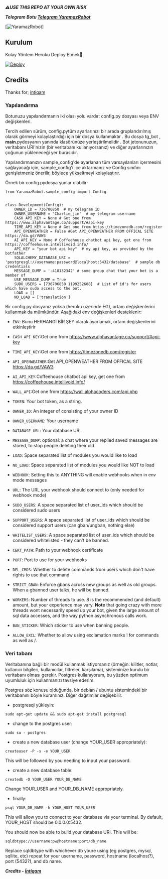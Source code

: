 

***⚠️USE THIS REPO AT YOUR OWN RISK***


 
***Telegram Botu [Telegram YaramazRobot](http://telegram.dog/YaramazRobot)***




[![YaramazRobot](https://i.hizliresim.com/3m7Efj.jpg)]


## Kurulum

Kolay Yöntem Heroku Deploy Etmek🤗.

[![Deploy](https://www.herokucdn.com/deploy/button.svg)](https://heroku.com/deploy?template=https://github.com/matesa/YaramazRobot.git)





## Credits
Thanks for;
[intiqam](https://t.me/intiqam)







### Yapılandırma


Botunuzu yapılandırmanın iki olası yolu vardır: config.py dosyası veya ENV değişkenleri.

Tercih edilen sürüm, config.pytüm ayarlarınızı bir arada gruplandırılmış olarak görmeyi kolaylaştırdığı için bir dosya kullanmaktır . Bu dosya tg_bot , __main__.pydosyanın yanında klasörünüze yerleştirilmelidir . Bot jetonunuzun, veritabanı URI'nizin (bir veritabanı kullanıyorsanız) ve diğer ayarlarınızın çoğunun yükleneceği yer burasıdır.

Yapılandırmanızın sample_config'de ayarlanan tüm varsayılanları içermesini sağlayacağı için, sample_config'i içe aktarmanız ve Config sınıfını genişletmeniz önerilir, böylece yükseltmeyi kolaylaştırır.

Örnek bir config.pydosya şunlar olabilir:
```
from YaramazRobot.sample_config import Config


class Development(Config):
    OWNER_ID = 736706850  # my telegram ID
    OWNER_USERNAME = "Charlie_jin"  # my telegram username
    CASH_API_KEY = None # Get one from https://www.alphavantage.co/support/#api-key
    TIME_API_KEY = None # Get one from https://timezonedb.com/register
    API_OPENWEATHER = False #Get API_OPENWEATHER FROM OFFICAL SITE https://da.gd/VAW3
    AI_API_KEY = None # Coffeehouse chatbot api key, get one from https://coffeehouse.intellivoid.info/
    API_KEY = "your bot api key"  # my api key, as provided by the botfather
    SQLALCHEMY_DATABASE_URI = 'postgresql://username:password@localhost:5432/database'  # sample db credentials
    MESSAGE_DUMP = '-418132342' # some group chat that your bot is a member of
    USE_MESSAGE_DUMP = True
    SUDO_USERS = [736706850 1199252608]  # List of id's for users which have sudo access to the bot.
    LOAD = []
    NO_LOAD = ['translation']
```

Bir config.py dosyanız yoksa (heroku üzerinde EG), ortam değişkenlerini kullanmak da mümkündür. Aşağıdaki env değişkenleri desteklenir:
 - `ENV`: Bunu HERHANGİ BİR ŞEY olarak ayarlamak, ortam değişkenlerini etkinleştirir

 - `CASH_API_KEY`:Get one from https://www.alphavantage.co/support/#api-key
 - `TIME_API_KEY`:Get one from https://timezonedb.com/register
 - `API_OPENWEATHER`:Get API_OPENWEATHER FROM OFFICAL SITE https://da.gd/VAW3
 - `AI_API_KEY`:Coffeehouse chatbot api key, get one from https://coffeehouse.intellivoid.info/
 - `WALL_API`:Get one from https://wall.alphacoders.com/api.php

 - `TOKEN`: Your bot token, as a string.
 - `OWNER_ID`: An integer of consisting of your owner ID
 - `OWNER_USERNAME`: Your username

 - `DATABASE_URL`: Your database URL
 - `MESSAGE_DUMP`: optional: a chat where your replied saved messages are stored, to stop people deleting their old 
 - `LOAD`: Space separated list of modules you would like to load
 - `NO_LOAD`: Space separated list of modules you would like NOT to load
 - `WEBHOOK`: Setting this to ANYTHING will enable webhooks when in env mode
 messages
 - `URL`: The URL your webhook should connect to (only needed for webhook mode)

 - `SUDO_USERS`: A space separated list of user_ids which should be considered sudo users
 - `SUPPORT_USERS`: A space separated list of user_ids which should be considered support users (can gban/ungban,
 nothing else)
 - `WHITELIST_USERS`: A space separated list of user_ids which should be considered whitelisted - they can't be banned.
 - `CERT_PATH`: Path to your webhook certificate
 - `PORT`: Port to use for your webhooks
 - `DEL_CMDS`: Whether to delete commands from users which don't have rights to use that command
 - `STRICT_GBAN`: Enforce gbans across new groups as well as old groups. When a gbanned user talks, he will be banned.
 - `WORKERS`: Number of threads to use. 8 is the recommended (and default) amount, but your experience may vary.
 __Note__ that going crazy with more threads wont necessarily speed up your bot, given the large amount of sql data 
 accesses, and the way python asynchronous calls work.
 - `BAN_STICKER`: Which sticker to use when banning people.
 - `ALLOW_EXCL`: Whether to allow using exclamation marks ! for commands as well as /.

### Veri tabanı

Veritabanına bağlı bir modül kullanmak istiyorsanız (örneğin: kilitler, notlar, kullanıcı bilgileri, kullanıcılar, filtreler, karşılama), sisteminize kurulu bir veritabanı olması gerekir. Postgres kullanıyorum, bu yüzden optimum uyumluluk için kullanmanızı tavsiye ederim.

Postgres söz konusu olduğunda, bir debian / ubuntu sistemindeki bir veritabanını böyle kurarsınız. Diğer dağıtımlar değişebilir.

- postgresql yükleyin:

`sudo apt-get update && sudo apt-get install postgresql`

- change to the postgres user:

`sudo su - postgres`

- create a new database user (change YOUR_USER appropriately):

`createuser -P -s -e YOUR_USER`

This will be followed by you needing to input your password.

- create a new database table:

`createdb -O YOUR_USER YOUR_DB_NAME`

Change YOUR_USER and YOUR_DB_NAME appropriately.

- finally:

`psql YOUR_DB_NAME -h YOUR_HOST YOUR_USER`

This will allow you to connect to your database via your terminal.
By default, YOUR_HOST should be 0.0.0.0:5432.

You should now be able to build your database URI. This will be:

`sqldbtype://username:pw@hostname:port/db_name`

Replace sqldbtype with whichever db youre using (eg postgres, mysql, sqllite, etc)
repeat for your username, password, hostname (localhost?), port (5432?), and db name.

***Credits - [İntiqam](https://t.me/intiqam)***
